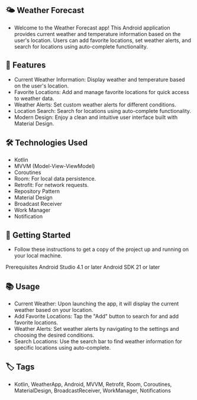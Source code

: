 ## 🌤️ Weather Forecast
- Welcome to the Weather Forecast app! This Android application provides current weather and temperature information based on the user's location. Users can add favorite locations, set weather alerts, and search for locations using auto-complete functionality.

## 📲 Features
- Current Weather Information: Display weather and temperature based on the user's location.
- Favorite Locations: Add and manage favorite locations for quick access to weather data.
- Weather Alerts: Set custom weather alerts for different conditions.
- Location Search: Search for locations using auto-complete functionality.
- Modern Design: Enjoy a clean and intuitive user interface built with Material Design.
  
## 🛠️ Technologies Used
- Kotlin
- MVVM (Model-View-ViewModel)
- Coroutines
- Room: For local data persistence.
- Retrofit: For network requests.
- Repository Pattern
- Material Design
- Broadcast Receiver
- Work Manager
- Notification

## 🚀 Getting Started
- Follow these instructions to get a copy of the project up and running on your local machine.

Prerequisites
Android Studio 4.1 or later
Android SDK 21 or later

## 📚 Usage
- Current Weather: Upon launching the app, it will display the current weather based on your location.
- Add Favorite Locations: Tap the "Add" button to search for and add favorite locations.
- Weather Alerts: Set weather alerts by navigating to the settings and choosing the desired conditions.
- Search Locations: Use the search bar to find weather information for specific locations using auto-complete.

## 🏷️ Tags
- Kotlin, WeatherApp, Android, MVVM, Retrofit, Room, Coroutines, MaterialDesign, BroadcastReceiver, WorkManager, Notifications
